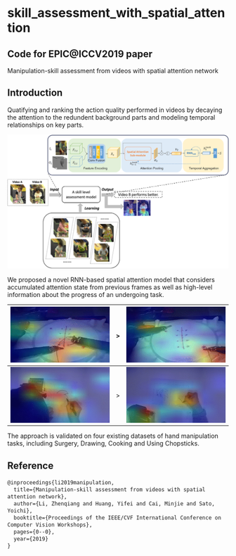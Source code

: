 # skill_assessment_with_spatial_attention

## Code for EPIC@ICCV2019 paper

Manipulation-skill assessment from videos with spatial attention network

## Introduction

Quatifying and ranking the action quality performed in videos by decaying the attention to the redundent background parts and modeling temporal relationships on key parts.

![framework](figs/Framework2.png)

We proposed a novel RNN-based spatial attention model that considers accumulated attention state from previous frames as well as high-level information about the progress of an undergoing task.


| ![Suturing_F5_Better](figs/Suturing_F5_Better.gif) | >    | ![Suturing_I5_Worse](figs/Suturing_I5_Worse.gif) |
| --- | ---- | --- |
| ![SonicDrawing_1_D5_Better](figs/SonicDrawing_1_D5_Better.gif) | >    | ![SonicDrawing_1_A1_Worse](figs/SonicDrawing_1_A1_Worse.gif) |

The approach is validated on four existing datasets of hand manipulation tasks, including Surgery, Drawing, Cooking and Using Chopsticks.


## Reference

```
@inproceedings{li2019manipulation,
  title={Manipulation-skill assessment from videos with spatial attention network},
  author={Li, Zhenqiang and Huang, Yifei and Cai, Minjie and Sato, Yoichi},
  booktitle={Proceedings of the IEEE/CVF International Conference on Computer Vision Workshops},
  pages={0--0},
  year={2019}
}
```
